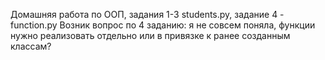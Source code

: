 Домашняя работа по ООП, задания 1-3 students.py, задание 4 - function.py
Возник вопрос по 4 заданию: я не совсем поняла, функции нужно реализовать отдельно или в привязке к ранее созданным классам? 
